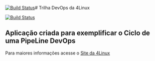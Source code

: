 [![Build Status](https://travis-ci.org/petroskilp/DevOpsLab-HelloWorld.svg?branch=master)](https://travis-ci.org/petroskilp/DevOpsLab-HelloWorld)# Trilha DevOps da 4Linux

<!-- Altere a Flag abaixo com sua URL do Travis -->
[![Build Status](https://travis-ci.org/petroskilp/DevOpsLab-HelloWorld.svg?branch=master)](https://travis-ci.org/petroskilp/DevOpsLab-HelloWorld)

## Aplicação criada para exemplificar o Ciclo de uma PipeLine DevOps


Para maiores informações acesse o [Site da 4Linux](https://www.4linux.com.br/cursos/devops)
